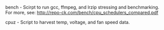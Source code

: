 bench - Scirpt to run gcc, ffmpeg, and lrzip stressing and benchmarking.
For more, see: http://repo-ck.com/bench/cpu_schedulers_compared.pdf

cpuz - Script to harvest temp, voltage, and fan speed data.
